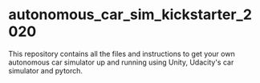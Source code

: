 # autonomous_car_sim_kickstarter_2020
This repository contains all the files and instructions to get your own autonomous car simulator up and running using Unity, Udacity's car simulator and pytorch.
